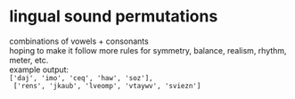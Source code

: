 # lingual sound permutations

combinations of vowels + consonants <br />
hoping to make it follow more rules for symmetry, balance, realism, rhythm, meter, etc. <br />
example output: <br /> 
```['daj', 'imo', 'ceq', 'haw', 'soz'],``` <br /> 
``` ['rens', 'jkaub', 'lveomp', 'vtaywv', 'sviezn']```
